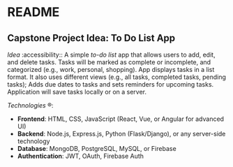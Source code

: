 # README
## Capstone Project Idea: To Do List App
*Idea* :accessibility:: 
A simple *to-do list* app that allows users to add, edit, and delete tasks. Tasks will be marked as complete or incomplete, and categorized (e.g., work, personal, shopping).
App displays tasks in a list format. It also uses different views (e.g., all tasks, completed tasks, pending tasks); Adds due dates to tasks and sets reminders for upcoming tasks.
Application will save tasks locally or on a server.

*Technologies* :registered::
- **Frontend**: HTML, CSS, JavaScript (React, Vue, or Angular for advanced UI)
- **Backend**: Node.js, Express.js, Python (Flask/Django), or any server-side technology
- **Database**: MongoDB, PostgreSQL, MySQL, or Firebase
- **Authentication**: JWT, OAuth, Firebase Auth

